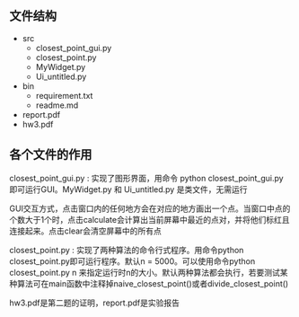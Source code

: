 ## 文件结构

* src
  * closest_point_gui.py
  * closest_point.py
  * MyWidget.py
  * Ui_untitled.py
* bin
  * requirement.txt
  * readme.md
* report.pdf
* hw3.pdf

## 各个文件的作用

closest_point_gui.py : 实现了图形界面，用命令 python closest_point_gui.py 即可运行GUI。MyWidget.py 和 Ui_untitled.py 是类文件，无需运行

GUI交互方式，点击窗口内的任何地方会在对应的地方画出一个点。当窗口中点的个数大于1个时，点击calculate会计算出当前屏幕中最近的点对，并将他们标红且连接起来。点击clear会清空屏幕中的所有点

closest_point.py : 实现了两种算法的命令行式程序。用命令python closest_point.py即可运行程序。默认n = 5000。可以使用命令python closest_point.py n 来指定运行时n的大小。默认两种算法都会执行，若要测试某种算法可在main函数中注释掉naive_closest_point()或者divide_closest_point()

hw3.pdf是第二题的证明，report.pdf是实验报告